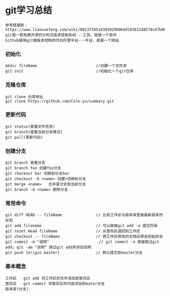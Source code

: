 ﻿# git学习总结
	参考链接欸：https://www.liaoxuefeng.com/wiki/0013739516305929606dd18361248578c67b8067c8c017b000
	git是一款免费开源的分布式版本控制系统---工具，就是一个软件
	Github是用git做版本控制的代码托管平台---平台，就是一个网站

### 初始化
	mkdir fileName   						//创建一个文件夹
	git init		 						//初始化一个git仓库

### 克隆仓库
	git clone 仓库地址
	git clone https://github.com/Cole-yu/summary.git

### 更新代码
	git status(查看文件信息)
	git branch(查看当前分支情况)
	git pull(更新代码)	

### 创建分支
	git branch 查看分支
	git branch foo 创建foo分支
	git checkout bar 切换到分支bar
	git checkout -b <name> 创建+切换到分支
	git merge <name>   合并某分支到当前分支
	git branch -d <name> 删除分支

### 常用命令
	git diff HEAD -- fileName 				// 比较工作区与版本库里面最新版本的区别
	git add filename  						// 可以直接git add -a 提交所有
	git reset Head fileName 				// 从暂存区退回到工作区
	git checkout -- fileName 				// 把工作区修改的文档还原会初始状态
	git commit -m "说明"  					// git commit -a 直接跳过git add; git -am "说明" 跳过git add并添加说明
	git push [origin master]				// 默认提交到master分支

### 基本概念
	工作区   git add 将工作区的文件添加到暂存区
	暂存区   git commit 将暂存区的内容添加到mater分支 
	版本库(分支)
